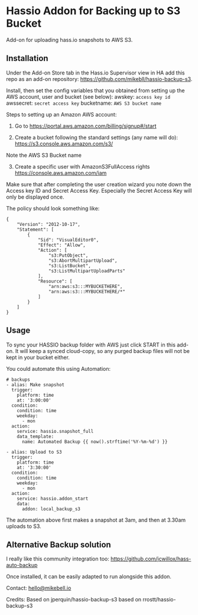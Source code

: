 # Hassio Addon for Backing up to S3 Bucket

Add-on for uploading hass.io snapshots to AWS S3.

## Installation

Under the Add-on Store tab in the Hass.io Supervisor view in HA add this repo as an add-on repository: https://github.com/mikebll/hassio-backup-s3.

Install, then set the config variables that you obtained from setting up the AWS account, user and bucket (see below):
awskey: `access key id`
awssecret: `secret access key`
bucketname: `AWS S3 bucket name`

Steps to setting up an Amazon AWS account:
1. Go to https://portal.aws.amazon.com/billing/signup#/start

2. Create a bucket following the standard settings (any name will do):
https://s3.console.aws.amazon.com/s3/

Note the AWS S3 Bucket name

3. Create a specific user with AmazonS3FullAccess rights
https://console.aws.amazon.com/iam

Make sure that after completing the user creation wizard you note down the Access key ID and Secret Access Key. Especially the Secret Access Key will only be displayed once.

The policy should look something like:

```
{
    "Version": "2012-10-17",
    "Statement": [
        {
            "Sid": "VisualEditor0",
            "Effect": "Allow",
            "Action": [
                "s3:PutObject",
                "s3:AbortMultipartUpload",
                "s3:ListBucket",
                "s3:ListMultipartUploadParts"
            ],
            "Resource": [
                "arn:aws:s3:::MYBUCKETHERE",
                "arn:aws:s3:::MYBUCKETHERE/*"
            ]
        }
    ]
}
```


## Usage
To sync your HASSIO backup folder with AWS just click START in this add-on. It will keep a synced cloud-copy, so any purged backup files will not be kept in your bucket either.

You could automate this using Automation:

```
# backups
- alias: Make snapshot
  trigger:
    platform: time
    at: '3:00:00'
  condition:
    condition: time
    weekday:
      - mon
  action:
    service: hassio.snapshot_full
    data_template:
      name: Automated Backup {{ now().strftime('%Y-%m-%d') }}

- alias: Upload to S3
  trigger:
    platform: time
    at: '3:30:00'
  condition:
    condition: time
    weekday:
      - mon
  action:
    service: hassio.addon_start
    data:
      addon: local_backup_s3
```
The automation above first makes a snapshot at 3am, and then at 3.30am uploads to S3.

## Alternative Backup solution
I really like this community integration too:
https://github.com/jcwillox/hass-auto-backup

Once installed, it can be easily adapted to run alongside this addon.

Contact: hello@mikebell.io

Credits: Based on jperquin/hassio-backup-s3 based on rrostt/hassio-backup-s3
